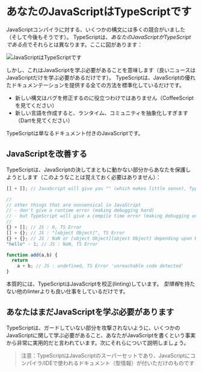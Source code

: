 # あなたのJavaScriptはTypeScriptです

JavaScriptコンパイラに対する、いくつかの構文には多くの競合がいました（そして今後もそうです）。 TypeScriptは、*あなたのJavaScriptがTypeScriptである*点でそれらとは異なります。ここに図があります：

![JavaScriptはTypeScriptです](https://raw.githubusercontent.com/basarat/typescript-book/master/images/venn.png)

しかし、これはJavaScriptを学ぶ必要があることを意味します（良いニュースはJavaScriptだけを学ぶ必要があるだけです）。 TypeScriptは、JavaScriptの優れたドキュメンテーションを提供する全ての方法を標準化しているだけです。

* 新しい構文はバグを修正するのに役立つわけではありません（CoffeeScriptを見てください）
* 新しい言語を作成すると、ランタイム、コミュニティを抽象化しすぎます（Dartを見てください）

TypeScriptは単なるドキュメント付きのJavaScriptです。

## JavaScriptを改善する

TypeScriptは、JavaScriptの決してまともに動かない部分からあなたを保護しようとします（このようなことは覚えておく必要はありません）：

```ts
[] + []; // JavaScript will give you "" (which makes little sense), TypeScript will error

//
// other things that are nonsensical in JavaScript
// - don't give a runtime error (making debugging hard)
// - but TypeScript will give a compile time error (making debugging unnecessary)
//
{} + []; // JS : 0, TS Error
[] + {}; // JS : "[object Object]", TS Error
{} + {}; // JS : NaN or [object Object][object Object] depending upon browser, TS Error
"hello" - 1; // JS : NaN, TS Error

function add(a,b) {
  return
    a + b; // JS : undefined, TS Error 'unreachable code detected'
}
```

本質的には、TypeScriptはJavaScriptを校正(linting)しています。 *型情報*を持たない他のlinterよりも良い仕事をしているだけです。

## あなたはまだJavaScriptを学ぶ必要があります

TypeScriptは、ガードしていない部分を攻撃されないように、いくつかのJavaScriptに関して学ぶ必要があること、あなたがJavaScriptを書くという事実から非常に実用的だと言われています。次にそれらについて説明しましょう。

> 注意：TypeScriptはJavaScriptのスーパーセットであり、JavaScriptにコンパイラ/IDEで使われるドキュメント（型情報）が付いただけのものです

